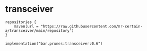 # transceiver

```
repositories {
    maven(url = "https://raw.githubusercontent.com/mr-certain-a/transceiver/main/repository")
}
```

```
implementation("bar.prunes:transceiver:0.6")
```
